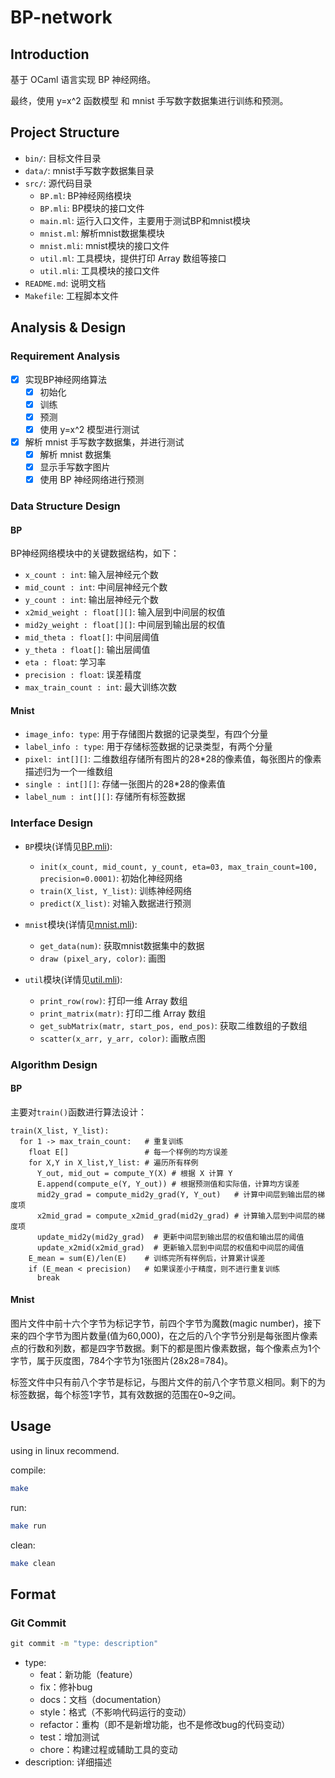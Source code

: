# BP-network

## Introduction

基于 OCaml 语言实现 BP 神经网络。

最终，使用 y=x^2 函数模型 和 mnist 手写数字数据集进行训练和预测。

## Project Structure

- `bin/`: 目标文件目录
- `data/`: mnist手写数字数据集目录
- `src/`: 源代码目录
  - `BP.ml`: BP神经网络模块
  - `BP.mli`: BP模块的接口文件
  - `main.ml`: 运行入口文件，主要用于测试BP和mnist模块
  - `mnist.ml`: 解析mnist数据集模块
  - `mnist.mli`: mnist模块的接口文件
  - `util.ml`: 工具模块，提供打印 Array 数组等接口
  - `util.mli`: 工具模块的接口文件
- `README.md`: 说明文档
- `Makefile`: 工程脚本文件

## Analysis & Design

### Requirement Analysis

- [x] 实现BP神经网络算法
  - [x] 初始化
  - [x] 训练
  - [x] 预测
  - [x] 使用 y=x^2 模型进行测试
- [x] 解析 mnist 手写数字数据集，并进行测试
  - [x] 解析 mnist 数据集
  - [x] 显示手写数字图片
  - [x] 使用 BP 神经网络进行预测

### Data Structure Design

#### BP

BP神经网络模块中的关键数据结构，如下：

- `x_count : int`: 输入层神经元个数
- `mid_count : int`: 中间层神经元个数
- `y_count : int`: 输出层神经元个数
- `x2mid_weight : float[][]`: 输入层到中间层的权值
- `mid2y_weight : float[][]`: 中间层到输出层的权值
- `mid_theta : float[]`: 中间层阈值
- `y_theta : float[]`: 输出层阈值
- `eta : float`: 学习率
- `precision : float`: 误差精度
- `max_train_count : int`: 最大训练次数

#### Mnist

- `image_info: type`: 用于存储图片数据的记录类型，有四个分量
- `label_info : type`: 用于存储标签数据的记录类型，有两个分量
- `pixel: int[][]`: 二维数组存储所有图片的28*28的像素值，每张图片的像素描述归为一个一维数组
- `single : int[][]`: 存储一张图片的28*28的像素值
- `label_num : int[][]`: 存储所有标签数据

### Interface Design

- `BP`模块(详情见[BP.mli](./src/BP.mli)):

  - `init(x_count, mid_count, y_count, eta=03, max_train_count=100, precision=0.0001)`: 初始化神经网络
  - `train(X_list, Y_list)`: 训练神经网络
  - `predict(X_list)`: 对输入数据进行预测

- `mnist`模块(详情见[mnist.mli](./src/mnist.mli)):

  - `get_data(num)`: 获取mnist数据集中的数据
  - `draw (pixel_ary, color)`: 画图

- `util`模块(详情见[util.mli](./src/util.mli)):

  - `print_row(row)`: 打印一维 Array 数组
  - `print_matrix(matr)`: 打印二维 Array 数组
  - `get_subMatrix(matr, start_pos, end_pos)`: 获取二维数组的子数组
  - `scatter(x_arr, y_arr, color)`: 画散点图

### Algorithm Design

#### BP

主要对`train()`函数进行算法设计：

```design
train(X_list, Y_list):
  for 1 -> max_train_count:   # 重复训练
    float E[]                 # 每一个样例的均方误差
    for X,Y in X_list,Y_list: # 遍历所有样例
      Y_out, mid_out = compute_Y(X) # 根据 X 计算 Y
      E.append(compute_e(Y, Y_out)) # 根据预测值和实际值，计算均方误差
      mid2y_grad = compute_mid2y_grad(Y, Y_out)   # 计算中间层到输出层的梯度项
      x2mid_grad = compute_x2mid_grad(mid2y_grad) # 计算输入层到中间层的梯度项
      update_mid2y(mid2y_grad)  # 更新中间层到输出层的权值和输出层的阈值
      update_x2mid(x2mid_grad)  # 更新输入层到中间层的权值和中间层的阈值
    E_mean = sum(E)/len(E)    # 训练完所有样例后，计算累计误差
    if (E_mean < precision)   # 如果误差小于精度，则不进行重复训练
      break
```

#### Mnist

图片文件中前十六个字节为标记字节，前四个字节为魔数(magic number)，接下来的四个字节为图片数量(值为60,000)，在之后的八个字节分别是每张图片像素点的行数和列数，都是四字节数据。剩下的都是图片像素数据，每个像素点为1个字节，属于灰度图，784个字节为1张图片(28x28=784)。

标签文件中只有前八个字节是标记，与图片文件的前八个字节意义相同。剩下的为标签数据，每个标签1字节，其有效数据的范围在0~9之间。

## Usage

using in linux recommend.

compile:

```bash
make
```

run:

```bash
make run
```

clean:

```bash
make clean
```

## Format

### Git Commit

```cmd
git commit -m "type: description"
```

- type:
  - feat：新功能（feature）
  - fix：修补bug
  - docs：文档（documentation）
  - style：格式（不影响代码运行的变动）
  - refactor：重构（即不是新增功能，也不是修改bug的代码变动）
  - test：增加测试
  - chore：构建过程或辅助工具的变动
- description: 详细描述
